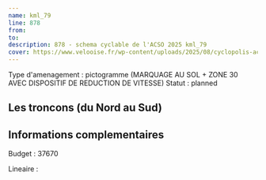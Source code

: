 ```yaml
---
name: kml_79 
line: 878
from: 
to:  
description: 878 - schema cyclable de l'ACSO 2025 kml_79 
cover: https://www.velooise.fr/wp-content/uploads/2025/08/cyclopolis-acso-878.jpg
---
```

Type d'amenagement : pictogramme (MARQUAGE AU SOL + ZONE 30 AVEC DISPOSITIF DE REDUCTION DE VITESSE)
Statut : planned
## Les troncons (du Nord au Sud)

## Informations complementaires

Budget  : 37670 

Lineaire :

